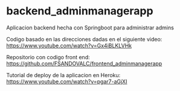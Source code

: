 # backend_adminmanagerapp
Aplicacion backend hecha con Springboot para administrar admins

Codigo basado en las direcciones dadas en el siguiente video: https://www.youtube.com/watch?v=Gx4iBLKLVHk

Repositorio con codigo front end: https://github.com/FSANDOVALC/frontend_adminmanagerapp

Tutorial de deploy de la aplicacion en Heroku: https://www.youtube.com/watch?v=pgar7-aGjXI
